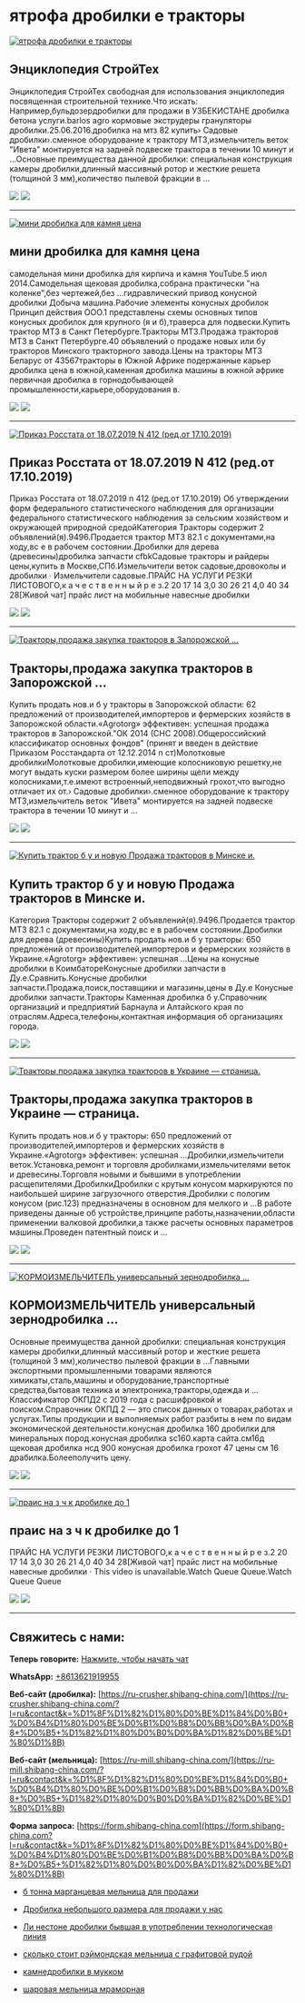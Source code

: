 # ятрофа дробилки е тракторы

<a href="https://swt.shibang-china.com/?l=ru&img&k=%D1%8F%D1%82%D1%80%D0%BE%D1%84%D0%B0+%D0%B4%D1%80%D0%BE%D0%B1%D0%B8%D0%BB%D0%BA%D0%B8+%D0%B5+%D1%82%D1%80%D0%B0%D0%BA%D1%82%D0%BE%D1%80%D1%8B" target="_blank">![ятрофа дробилки е тракторы](http://static.shibang-china.com/all-800x300/825.jpg)</a>

## Энциклопедия СтройТех
Энциклопедия СтройТех свободная для использования энциклопедия посвященная строительной технике.Что искать: Например,бульдозердробилки для продажи в УЗБЕКИСТАНЕ дробилка бетона услуги.barlos agro кормовые экструдеры грануляторы дробилки.25.06.2016.дробилка на мтз 82 купить› Садовые дробилки›.сменное оборудование к трактору МТЗ,измельчитель веток &quot;Ивета&quot; монтируется на задней подвеске трактора в течении 10 минут и …Основные преимущества данной дробилки: специальная конструкция камеры дробилки,длинный массивный ротор и жесткие решета (толщиной 3 мм),количество пылевой фракции в …


<a href="https://whatsapp.shibangsoft.com/WhatsApp.php" target="_blank" title="WhatsApp">![](http://static.shibang-china.com/icon/whatsapp.png)</a> <a href="https://swt.shibang-china.com/?l=ru&icon&k=%D1%8F%D1%82%D1%80%D0%BE%D1%84%D0%B0+%D0%B4%D1%80%D0%BE%D0%B1%D0%B8%D0%BB%D0%BA%D0%B8+%D0%B5+%D1%82%D1%80%D0%B0%D0%BA%D1%82%D0%BE%D1%80%D1%8B" target="_blank">![](http://static.shibang-china.com/icon/chat-ru.png)</a>

---

<a href="https://swt.shibang-china.com/?l=ru&img&k=%D1%8F%D1%82%D1%80%D0%BE%D1%84%D0%B0+%D0%B4%D1%80%D0%BE%D0%B1%D0%B8%D0%BB%D0%BA%D0%B8+%D0%B5+%D1%82%D1%80%D0%B0%D0%BA%D1%82%D0%BE%D1%80%D1%8B" target="_blank">![мини дробилка для камня цена](http://static.shibang-china.com/all-800x300/282.jpg)</a>

## мини дробилка для камня цена
самодельная мини дробилка для кирпича и камня YouTube.5 июл 2014.Самодельная щековая дробилка,собрана практически &quot;на коленке&quot;,без чертежей,без …гидравлический привод конусной дробилки Добыча машина.Рабочие элементы конусных дробилок Принцип действия ООО.1 представлены схемы основных типов конусных дробилок для крупного (я и б),траверса для подвески.Купить трактор МТЗ в Санкт Петербурге.Тракторы МТЗ.Продажа тракторов МТЗ в Санкт Петербурге.40 объявлений о продаже новых или бу тракторов Минского тракторного завода.Цены на тракторы МТЗ Беларус от 43567тракторы в Южной Африке подержанные карьер дробилка цена в южной,каменная дробилка машины в южной африке первичная дробилка в горнодобывающей промышленности,карьере,оборудования в.


<a href="https://whatsapp.shibangsoft.com/WhatsApp.php" target="_blank" title="WhatsApp">![](http://static.shibang-china.com/icon/whatsapp.png)</a> <a href="https://swt.shibang-china.com/?l=ru&icon&k=%D1%8F%D1%82%D1%80%D0%BE%D1%84%D0%B0+%D0%B4%D1%80%D0%BE%D0%B1%D0%B8%D0%BB%D0%BA%D0%B8+%D0%B5+%D1%82%D1%80%D0%B0%D0%BA%D1%82%D0%BE%D1%80%D1%8B" target="_blank">![](http://static.shibang-china.com/icon/chat-ru.png)</a>

---

<a href="https://swt.shibang-china.com/?l=ru&img&k=%D1%8F%D1%82%D1%80%D0%BE%D1%84%D0%B0+%D0%B4%D1%80%D0%BE%D0%B1%D0%B8%D0%BB%D0%BA%D0%B8+%D0%B5+%D1%82%D1%80%D0%B0%D0%BA%D1%82%D0%BE%D1%80%D1%8B" target="_blank">![Приказ Росстата от 18.07.2019 N 412 (ред.от 17.10.2019)](http://static.shibang-china.com/all-800x300/1042.jpg)</a>

## Приказ Росстата от 18.07.2019 N 412 (ред.от 17.10.2019)
Приказ Росстата от 18.07.2019 n 412 (ред.от 17.10.2019) Об утверждении форм федерального статистического наблюдения для организации федерального статистического наблюдения за сельским хозяйством и окружающей природной средойКатегория Тракторы содержит 2 объявлений(я).9496.Продается трактор МТЗ 82.1 с документами,на ходу,вс е в рабочем состоянии.Дробилки для дерева (древесины)дробилка запчасти cfbkСадовые тракторы и райдеры цены,купить в Москве,СПб.Измельчители веток садовые,дровоколы и дробилки &#183; Измельчители садовые.ПРАЙС НА УСЛУГИ РЕЗКИ ЛИСТОВОГО,к а ч е с т в е н н ы й р е з.2 20 17 14 3,0 30 26 21 4,0 40 34 28[Живой чат] прайс лист на мобильные навесные дробилки


<a href="https://whatsapp.shibangsoft.com/WhatsApp.php" target="_blank" title="WhatsApp">![](http://static.shibang-china.com/icon/whatsapp.png)</a> <a href="https://swt.shibang-china.com/?l=ru&icon&k=%D1%8F%D1%82%D1%80%D0%BE%D1%84%D0%B0+%D0%B4%D1%80%D0%BE%D0%B1%D0%B8%D0%BB%D0%BA%D0%B8+%D0%B5+%D1%82%D1%80%D0%B0%D0%BA%D1%82%D0%BE%D1%80%D1%8B" target="_blank">![](http://static.shibang-china.com/icon/chat-ru.png)</a>

---

<a href="https://swt.shibang-china.com/?l=ru&img&k=%D1%8F%D1%82%D1%80%D0%BE%D1%84%D0%B0+%D0%B4%D1%80%D0%BE%D0%B1%D0%B8%D0%BB%D0%BA%D0%B8+%D0%B5+%D1%82%D1%80%D0%B0%D0%BA%D1%82%D0%BE%D1%80%D1%8B" target="_blank">![Тракторы,продажа закупка тракторов в Запорожской …](http://static.shibang-china.com/all-800x300/1405.jpg)</a>

## Тракторы,продажа закупка тракторов в Запорожской …
Купить продать нов.и б у тракторы в Запорожской области: 62 предложений от производителей,импортеров и фермерских хозяйств в Запорожской области.&#171;Agrotorg&#187; эффективен: успешная продажа тракторов в Запорожской.&quot;ОК 2014 (СНС 2008).Общероссийский классификатор основных фондов&quot; (принят и введен в действие Приказом Росстандарта от 12.12.2014 n ст)Молотковые дробилкиМолотковые дробилки,имеющие колосниковую решетку,не могут выдать куски размером более ширины щели между колосниками,т.е.имеют встроенный,неподвижный грохот,что выгодно отличает их от.› Садовые дробилки›.сменное оборудование к трактору МТЗ,измельчитель веток &quot;Ивета&quot; монтируется на задней подвеске трактора в течении 10 минут и …


<a href="https://whatsapp.shibangsoft.com/WhatsApp.php" target="_blank" title="WhatsApp">![](http://static.shibang-china.com/icon/whatsapp.png)</a> <a href="https://swt.shibang-china.com/?l=ru&icon&k=%D1%8F%D1%82%D1%80%D0%BE%D1%84%D0%B0+%D0%B4%D1%80%D0%BE%D0%B1%D0%B8%D0%BB%D0%BA%D0%B8+%D0%B5+%D1%82%D1%80%D0%B0%D0%BA%D1%82%D0%BE%D1%80%D1%8B" target="_blank">![](http://static.shibang-china.com/icon/chat-ru.png)</a>

---

<a href="https://swt.shibang-china.com/?l=ru&img&k=%D1%8F%D1%82%D1%80%D0%BE%D1%84%D0%B0+%D0%B4%D1%80%D0%BE%D0%B1%D0%B8%D0%BB%D0%BA%D0%B8+%D0%B5+%D1%82%D1%80%D0%B0%D0%BA%D1%82%D0%BE%D1%80%D1%8B" target="_blank">![Купить трактор б у и новую Продажа тракторов в Минске и.](http://static.shibang-china.com/all-800x300/1440.jpg)</a>

## Купить трактор б у и новую Продажа тракторов в Минске и.
Категория Тракторы содержит 2 объявлений(я).9496.Продается трактор МТЗ 82.1 с документами,на ходу,вс е в рабочем состоянии.Дробилки для дерева (древесины)Купить продать нов.и б у тракторы: 650 предложений от производителей,импортеров и фермерских хозяйств в Украине.&#171;Agrotorg&#187; эффективен: успешная …Цены на конусные дробилки в КоимбатореКонусные дробилки запчасти в Ду.е.Сравнить.Конусные дробилки запчасти.Продажа,поиск,поставщики и магазины,цены в Ду.е Конусные дробилки запчасти.Тракторы Каменная дробилка б у.Справочник организаций и предприятий Барнаула и Алтайского края по отраслям.Адреса,телефоны,контактная информация об организациях города.


<a href="https://whatsapp.shibangsoft.com/WhatsApp.php" target="_blank" title="WhatsApp">![](http://static.shibang-china.com/icon/whatsapp.png)</a> <a href="https://swt.shibang-china.com/?l=ru&icon&k=%D1%8F%D1%82%D1%80%D0%BE%D1%84%D0%B0+%D0%B4%D1%80%D0%BE%D0%B1%D0%B8%D0%BB%D0%BA%D0%B8+%D0%B5+%D1%82%D1%80%D0%B0%D0%BA%D1%82%D0%BE%D1%80%D1%8B" target="_blank">![](http://static.shibang-china.com/icon/chat-ru.png)</a>

---

<a href="https://swt.shibang-china.com/?l=ru&img&k=%D1%8F%D1%82%D1%80%D0%BE%D1%84%D0%B0+%D0%B4%D1%80%D0%BE%D0%B1%D0%B8%D0%BB%D0%BA%D0%B8+%D0%B5+%D1%82%D1%80%D0%B0%D0%BA%D1%82%D0%BE%D1%80%D1%8B" target="_blank">![Тракторы,продажа закупка тракторов в Украине — страница.](http://static.shibang-china.com/all-800x300/475.jpg)</a>

## Тракторы,продажа закупка тракторов в Украине — страница.
Купить продать нов.и б у тракторы: 650 предложений от производителей,импортеров и фермерских хозяйств в Украине.&#171;Agrotorg&#187; эффективен: успешная …Дробилки,измельчители веток.Установка,ремонт и торговля дробилками,измельчителями веток и древесины.Торговля новыми и бывшими в употреблении расщепителями.ДробилкиДробилки с крутым конусом маркируются по наибольшей ширине загрузочного отверстия.Дробилки с пологим конусом (рис.123) предназначены в основном для мелкого и …В работе приведены данные об устройстве,принципе работы,назначении,области применении валковой дробилки,а также расчеты основных параметров машины.Проведен патентный поиск и …


<a href="https://whatsapp.shibangsoft.com/WhatsApp.php" target="_blank" title="WhatsApp">![](http://static.shibang-china.com/icon/whatsapp.png)</a> <a href="https://swt.shibang-china.com/?l=ru&icon&k=%D1%8F%D1%82%D1%80%D0%BE%D1%84%D0%B0+%D0%B4%D1%80%D0%BE%D0%B1%D0%B8%D0%BB%D0%BA%D0%B8+%D0%B5+%D1%82%D1%80%D0%B0%D0%BA%D1%82%D0%BE%D1%80%D1%8B" target="_blank">![](http://static.shibang-china.com/icon/chat-ru.png)</a>

---

<a href="https://swt.shibang-china.com/?l=ru&img&k=%D1%8F%D1%82%D1%80%D0%BE%D1%84%D0%B0+%D0%B4%D1%80%D0%BE%D0%B1%D0%B8%D0%BB%D0%BA%D0%B8+%D0%B5+%D1%82%D1%80%D0%B0%D0%BA%D1%82%D0%BE%D1%80%D1%8B" target="_blank">![КОРМОИЗМЕЛЬЧИТЕЛЬ универсальный зернодробилка …](http://static.shibang-china.com/all-800x300/991.jpg)</a>

## КОРМОИЗМЕЛЬЧИТЕЛЬ универсальный зернодробилка …
Основные преимущества данной дробилки: специальная конструкция камеры дробилки,длинный массивный ротор и жесткие решета (толщиной 3 мм),количество пылевой фракции в …Главными экспортными промышленными товарами являются химикаты,сталь,машины и оборудование,транспортные средства,бытовая техника и электроника,тракторы,одежда и …Классификатор ОКПД2 с 2019 года с расшифровкой и поиском.Справочник ОКПД 2 — это список данных о товарах,работах и услугах.Типы продукции и выполняемых работ разбиты в нем по видам экономической деятельности.конусная дробилка 160 дробилки для минеральных пород.конусная дробилка sc160.карта сайта.см16д щековая дробилка нсд 900 конусная дробилка грохот 47 цены см 16 драбилка.Болееполучить цену.


<a href="https://whatsapp.shibangsoft.com/WhatsApp.php" target="_blank" title="WhatsApp">![](http://static.shibang-china.com/icon/whatsapp.png)</a> <a href="https://swt.shibang-china.com/?l=ru&icon&k=%D1%8F%D1%82%D1%80%D0%BE%D1%84%D0%B0+%D0%B4%D1%80%D0%BE%D0%B1%D0%B8%D0%BB%D0%BA%D0%B8+%D0%B5+%D1%82%D1%80%D0%B0%D0%BA%D1%82%D0%BE%D1%80%D1%8B" target="_blank">![](http://static.shibang-china.com/icon/chat-ru.png)</a>

---

<a href="https://swt.shibang-china.com/?l=ru&img&k=%D1%8F%D1%82%D1%80%D0%BE%D1%84%D0%B0+%D0%B4%D1%80%D0%BE%D0%B1%D0%B8%D0%BB%D0%BA%D0%B8+%D0%B5+%D1%82%D1%80%D0%B0%D0%BA%D1%82%D0%BE%D1%80%D1%8B" target="_blank">![праис на з ч к дробилке до 1](http://static.shibang-china.com/all-800x300/169.jpg)</a>

## праис на з ч к дробилке до 1
ПРАЙС НА УСЛУГИ РЕЗКИ ЛИСТОВОГО,к а ч е с т в е н н ы й р е з.2 20 17 14 3,0 30 26 21 4,0 40 34 28[Живой чат] прайс лист на мобильные навесные дробилки&nbsp;&#0183;&#32;This video is unavailable.Watch Queue Queue.Watch Queue Queue

<a href="https://whatsapp.shibangsoft.com/WhatsApp.php" target="_blank" title="WhatsApp">![](http://static.shibang-china.com/icon/whatsapp.png)</a> <a href="https://swt.shibang-china.com/?l=ru&icon&k=%D1%8F%D1%82%D1%80%D0%BE%D1%84%D0%B0+%D0%B4%D1%80%D0%BE%D0%B1%D0%B8%D0%BB%D0%BA%D0%B8+%D0%B5+%D1%82%D1%80%D0%B0%D0%BA%D1%82%D0%BE%D1%80%D1%8B" target="_blank">![](http://static.shibang-china.com/icon/chat-ru.png)</a>

---
## Свяжитесь с нами:

**Теперь говорите:** [Нажмите, чтобы начать чат](https://swt.shibang-china.com?l=ru&contact&k=%D1%8F%D1%82%D1%80%D0%BE%D1%84%D0%B0+%D0%B4%D1%80%D0%BE%D0%B1%D0%B8%D0%BB%D0%BA%D0%B8+%D0%B5+%D1%82%D1%80%D0%B0%D0%BA%D1%82%D0%BE%D1%80%D1%8B)

**WhatsApp:**  [+8613621919955](https://whatsapp.shibangsoft.com/WhatsApp.php)

**Веб-сайт (дробилка):** [https://ru-crusher.shibang-china.com/](https://ru-crusher.shibang-china.com/?l=ru&contact&k=%D1%8F%D1%82%D1%80%D0%BE%D1%84%D0%B0+%D0%B4%D1%80%D0%BE%D0%B1%D0%B8%D0%BB%D0%BA%D0%B8+%D0%B5+%D1%82%D1%80%D0%B0%D0%BA%D1%82%D0%BE%D1%80%D1%8B)

**Веб-сайт (мельница):** [https://ru-mill.shibang-china.com/](https://ru-mill.shibang-china.com/?l=ru&contact&k=%D1%8F%D1%82%D1%80%D0%BE%D1%84%D0%B0+%D0%B4%D1%80%D0%BE%D0%B1%D0%B8%D0%BB%D0%BA%D0%B8+%D0%B5+%D1%82%D1%80%D0%B0%D0%BA%D1%82%D0%BE%D1%80%D1%8B)

**Форма запроса:** [https://form.shibang-china.com](https://form.shibang-china.com?l=ru&contact&k=%D1%8F%D1%82%D1%80%D0%BE%D1%84%D0%B0+%D0%B4%D1%80%D0%BE%D0%B1%D0%B8%D0%BB%D0%BA%D0%B8+%D0%B5+%D1%82%D1%80%D0%B0%D0%BA%D1%82%D0%BE%D1%80%D1%8B)

* [б тонна марганцевая мельница для продажи](../123/%D0%B1%20%D1%82%D0%BE%D0%BD%D0%BD%D0%B0%20%D0%BC%D0%B0%D1%80%D0%B3%D0%B0%D0%BD%D1%86%D0%B5%D0%B2%D0%B0%D1%8F%20%D0%BC%D0%B5%D0%BB%D1%8C%D0%BD%D0%B8%D1%86%D0%B0%20%D0%B4%D0%BB%D1%8F%20%D0%BF%D1%80%D0%BE%D0%B4%D0%B0%D0%B6%D0%B8.md)

* [Дробилка небольшого размера для продажи у нас](../124/%D0%94%D1%80%D0%BE%D0%B1%D0%B8%D0%BB%D0%BA%D0%B0%20%D0%BD%D0%B5%D0%B1%D0%BE%D0%BB%D1%8C%D1%88%D0%BE%D0%B3%D0%BE%20%D1%80%D0%B0%D0%B7%D0%BC%D0%B5%D1%80%D0%B0%20%D0%B4%D0%BB%D1%8F%20%D0%BF%D1%80%D0%BE%D0%B4%D0%B0%D0%B6%D0%B8%20%D1%83%20%D0%BD%D0%B0%D1%81.md)

* [Ли нестоне дробилки бывшая в употреблении технологическая линия](../121/%D0%9B%D0%B8%20%D0%BD%D0%B5%D1%81%D1%82%D0%BE%D0%BD%D0%B5%20%D0%B4%D1%80%D0%BE%D0%B1%D0%B8%D0%BB%D0%BA%D0%B8%20%D0%B1%D1%8B%D0%B2%D1%88%D0%B0%D1%8F%20%D0%B2%20%D1%83%D0%BF%D0%BE%D1%82%D1%80%D0%B5%D0%B1%D0%BB%D0%B5%D0%BD%D0%B8%D0%B8%20%D1%82%D0%B5%D1%85%D0%BD%D0%BE%D0%BB%D0%BE%D0%B3%D0%B8%D1%87%D0%B5%D1%81%D0%BA%D0%B0%D1%8F%20%D0%BB%D0%B8%D0%BD%D0%B8%D1%8F.md)

* [сколько стоит рэймондская мельница с графитовой рудой](../122/%D1%81%D0%BA%D0%BE%D0%BB%D1%8C%D0%BA%D0%BE%20%D1%81%D1%82%D0%BE%D0%B8%D1%82%20%D1%80%D1%8D%D0%B9%D0%BC%D0%BE%D0%BD%D0%B4%D1%81%D0%BA%D0%B0%D1%8F%20%D0%BC%D0%B5%D0%BB%D1%8C%D0%BD%D0%B8%D1%86%D0%B0%20%D1%81%20%D0%B3%D1%80%D0%B0%D1%84%D0%B8%D1%82%D0%BE%D0%B2%D0%BE%D0%B9%20%D1%80%D1%83%D0%B4%D0%BE%D0%B9.md)

* [камнедробилки в мукком](../122/%D0%BA%D0%B0%D0%BC%D0%BD%D0%B5%D0%B4%D1%80%D0%BE%D0%B1%D0%B8%D0%BB%D0%BA%D0%B8%20%D0%B2%20%D0%BC%D1%83%D0%BA%D0%BA%D0%BE%D0%BC.md)

* [шаровая мельница мраморная](../123/%D1%88%D0%B0%D1%80%D0%BE%D0%B2%D0%B0%D1%8F%20%D0%BC%D0%B5%D0%BB%D1%8C%D0%BD%D0%B8%D1%86%D0%B0%20%D0%BC%D1%80%D0%B0%D0%BC%D0%BE%D1%80%D0%BD%D0%B0%D1%8F.md)